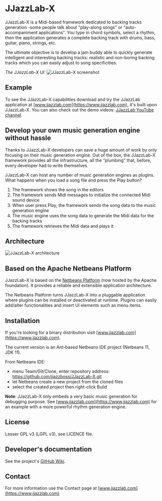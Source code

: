 # JJazzLab-X

JJazzLab-X is a Midi-based framework dedicated to backing tracks generation -some people talk about "play-along songs" or “auto-accompaniment applications”. You type in chord symbols, select a rhythm, then the application generates a complete backing track with drums, bass, guitar, piano, strings, etc. 

The ultimate objective is to develop a jam buddy able to quickly generate intelligent and interesting backing tracks: realistic and non-boring backing tracks which you can easily adjust to song specificities.

*The JJazzLab-X UI:* 
![JJazzLab-X screenshot](https://github.com/jjazzboss/JJazzLab-X/blob/master/Graphics/JJazzLab%20-%20v1.0%20BETA.png)

## Example

To see the JJazzLab-X capabilities download and try the JJazzLab application at [www.jjazzlab.com](https://www.jjazzlab.com), it's built upon JJazzLab-X. You can also check out the demo videos: [JJazzLab YouTube channel](https://www.youtube.com/channel/UC0L3SwjY6bhTj6jsbOYzzAw).

## Develop your own music generation engine without hassle

Thanks to JJazzLab-X developers can save a huge amount of work by only focusing on their music generation engine. Out of the box, the JJazzLab-X framework provides all the infrastructure, all the “plumbing” that, before, every developer had to write themselves. 

JJazzLab-X can host any number of music generation engines as plugins. What happens when you load a song file and press the Play button?

1. The framework shows the song in the editors
2. The framework sends Midi messages to initialize the connected Midi sound device
3. When user press Play, the framework sends the song data to the music generation engine
4. The music engine uses the song data to generate the Midi data for the backing tracks
5. The framework retrieves the Midi data and plays it

## Architecture

![JJazzLab-X architecture](https://github.com/jjazzboss/JJazzLab-X/blob/master/Graphics/JJazzLab-X-architecture.jpg)

## Based on the Apache Netbeans Platform 

JJazzLab-X is based on the [Netbeans Platform](https://netbeans.org/features/platform/features.html) (now hosted by the Apache foundation). It provides a reliable and extensible application architecture.

The Netbeans Platform turns JJazzLab-X into a pluggable application where plugins can be installed or deactivated at runtime. Plugins can easily add/alter functionalities and insert UI elements such as menu items.

## Installation

If you're looking for a binary distribution visit [www.jjazzlab.com](https://www.jjazzlab.com).

The current version is an Ant-based Netbeans IDE project (Netbeans 11, JDK 11).

From Netbeans IDE:
- menu Team/Git/Clone, enter repository address: https://github.com/jjazzboss/JJazzLab-X.git
- let Netbeans create a new project from the cloned files
- select the created project then right-click Build

**Note**: JJazzLab-X only embeds a very basic music generation for debugging purpose. See [www.jjazzlab.com](https://www.jjazzlab.com) for an example with a more powerful rhythm generation engine.

## License

Lesser GPL v3 (LGPL v3), see LICENCE file.

## Developer's documentation 
See the project's [GitHub Wiki](https://github.com/jjazzboss/JJazzLab-X/wiki).

## Contact

For more information use the Contact page at [www.jjazzlab.com](https://www.jjazzlab.com)

